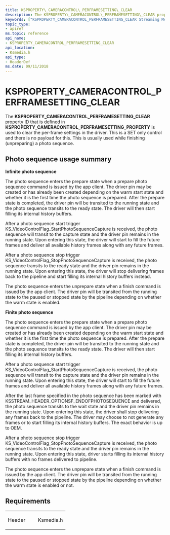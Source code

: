 ```yaml
---
title: KSPROPERTY\_CAMERACONTROL\_PERFRAMESETTING\_CLEAR
description: The KSPROPERTY\_CAMERACONTROL\_PERFRAMESETTING\_CLEAR property ID that is defined in KSPROPERTY\_CAMERACONTROL\_PERFRAMESETTING\_PROPERTY is used to clear the per-frame settings in the driver.
keywords: ["KSPROPERTY_CAMERACONTROL_PERFRAMESETTING_CLEAR Streaming Media Devices"]
topic_type:
- apiref
ms.topic: reference
api_name:
- KSPROPERTY_CAMERACONTROL_PERFRAMESETTING_CLEAR
api_location:
- Ksmedia.h
api_type:
- HeaderDef
ms.date: 09/11/2018
---
```


# KSPROPERTY\_CAMERACONTROL\_PERFRAMESETTING\_CLEAR

The **KSPROPERTY\_CAMERACONTROL\_PERFRAMESETTING\_CLEAR** property ID that is defined in **KSPROPERTY\_CAMERACONTROL\_PERFRAMESETTING\_PROPERTY** is used to clear the per-frame settings in the driver. This is a SET only control and there is no payload for this. This is usually used while finishing (unpreparing) a photo sequence.

## Photo sequence usage summary


**Infinite photo sequence**

The photo sequence enters the prepare state when a prepare photo sequence command is issued by the app client. The driver pin may be created or has already been created depending on the warm start state and whether it is the first time the photo sequence is prepared. After the prepare state is completed, the driver pin will be transited to the running state and the photo sequence transits to the ready state. The driver will then start filling its internal history buffers.

After a photo sequence start trigger KS\_VideoControlFlag\_StartPhotoSequenceCapture is received, the photo sequence will transit to the capture state and the driver pin remains in the running state. Upon entering this state, the driver will start to fill the future frames and deliver all available history frames along with any future frames.

After a photo sequence stop trigger KS\_VideoControlFlag\_StopPhotoSequenceCapture is received, the photo sequence transits to the ready state and the driver pin remains in the running state. Upon entering this state, the driver will stop delivering frames back to the pipeline and start filling its internal history buffers instead.

The photo sequence enters the unprepare state when a finish command is issued by the app client. The driver pin will be transited from the running state to the paused or stopped state by the pipeline depending on whether the warm state is enabled.

**Finite photo sequence**

The photo sequence enters the prepare state when a prepare photo sequence command is issued by the app client. The driver pin may be created or has already been created depending on the warm start state and whether it is the first time the photo sequence is prepared. After the prepare state is completed, the driver pin will be transited to the running state and the photo sequence transits to the ready state. The driver will then start filling its internal history buffers.

After a photo sequence start trigger KS\_VideoControlFlag\_StartPhotoSequenceCapture is received, the photo sequence will transit to the capture state and the driver pin remains in the running state. Upon entering this state, the driver will start to fill the future frames and deliver all available history frames along with any future frames.

After the last frame specified in the photo sequence has been marked with KSSTREAM\_HEADER\_OPTIONSF\_ENDOFPHOTOSEQUENCE and delivered, the photo sequence transits to the wait state and the driver pin remains in the running state. Upon entering this state, the driver shall stop delivering any frames back to the pipeline. The driver may choose to not generate any frames or to start filling its internal history buffers. The exact behavior is up to OEM.

After a photo sequence stop trigger KS\_VideoControlFlag\_StopPhotoSequenceCapture is received, the photo sequence transits to the ready state and the driver pin remains in the running state. Upon entering this state, driver starts filling its internal history buffers with no frames delivered to pipeline.

The photo sequence enters the unprepare state when a finish command is issued by the app client. The driver pin will be transited from the running state to the paused or stopped state by the pipeline depending on whether the warm state is enabled or not.

## Requirements

<table>
<colgroup>
<col width="50%" />
<col width="50%" />
</colgroup>
<tbody>
<tr class="odd">
<td><p>Header</p></td>
<td>Ksmedia.h</td>
</tr>
</tbody>
</table>
